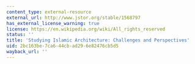 ```yaml
---
content_type: external-resource
external_url: http://www.jstor.org/stable/1568797
has_external_license_warning: true
license: https://en.wikipedia.org/wiki/All_rights_reserved
status: ''
title: 'Studying Islamic Architecture: Challenges and Perspectives'
uid: 2bc163be-7ca6-44cb-ad29-6e82476cb5d5
wayback_url: ''
---
```

